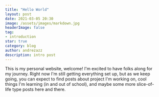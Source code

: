 ```yaml
---
title: "Hello World"
layout: post
date: 2021-03-05 20:30
image: /assets/images/markdown.jpg
headerImage: false
tag:
- introduction
star: true
category: blog
author: andrezazz
description: intro post
---
```

This is my personal website, welcome! I'm excited to have folks along for my journey.
Right now I'm still getting everything set up, but as we keep going, you can expect to find posts about project I'm working on, cool things I'm learning (in and out of school), and maybe some more slice-of-life type posts here and there.  
